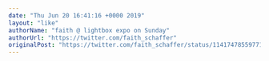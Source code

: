 ```yaml
---
date: "Thu Jun 20 16:41:16 +0000 2019"
layout: "like"
authorName: "faith @ lightbox expo on Sunday"
authorUrl: "https://twitter.com/faith_schaffer"
originalPost: "https://twitter.com/faith_schaffer/status/1141747855977144320"
---
```


